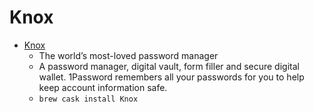 # Knox
- [Knox](https://agilebits.com/)
  -  The world’s most-loved password manager
  - A password manager, digital vault, form filler and secure digital wallet. 1Password remembers all your passwords for you to help keep account information safe.
  - `brew cask install Knox`
